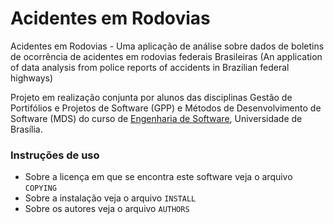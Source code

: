 Acidentes em Rodovias
====================

Acidentes em Rodovias - Uma aplicação de análise sobre dados de boletins de ocorrência de acidentes em rodovias federais Brasileiras (An application of data analysis from police reports of accidents in Brazilian federal highways)

Projeto em realização conjunta por alunos das disciplinas Gestão de Portifólios e Projetos de Software (GPP) e Métodos de Desenvolvimento de Software (MDS) do curso de [Engenharia de Software](http://fga.unb.br/cursos/engenharia-de-software), Universidade de Brasília.

### Instruções de uso
* Sobre a licença em que se encontra este software veja o arquivo `COPYING`
* Sobre a instalação veja o arquivo `INSTALL`
* Sobre os autores veja o arquivo `AUTHORS`
